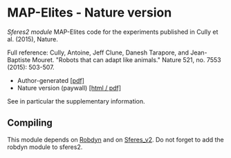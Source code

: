 # MAP-Elites - Nature version

*Sferes2 module* MAP-Elites code for the experiments published in Cully et al. (2015), Nature.

Full reference:
Cully, Antoine, Jeff Clune, Danesh Tarapore, and Jean-Baptiste Mouret. "Robots that can adapt like animals." Nature 521, no. 7553 (2015): 503-507.

- Author-generated [[pdf]](http://www.isir.upmc.fr/files/2015ACLI3468.pdf)
- Nature version (paywall) [[html / pdf]](http://www.nature.com/nature/journal/v521/n7553/full/nature14422.html])

See in particular the supplementary information.

## Compiling

This module depends on [Robdyn](https://github.com/resibots/robdyn) and on [Sferes_v2](https://github.com/sferes2/sferes2). Do not forget to add the robdyn module to sferes2.
